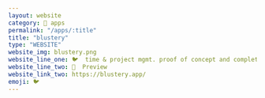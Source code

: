 ```yaml
---
layout: website
category: 🏬 apps
permalink: "/apps/:title"
title: "blustery"
type: "WEBSITE"
website_img: blustery.png
website_line_one: 🐦  time & project mgmt. proof of concept and complete designs ready for development early 2021.
website_line_two: 🚀  Preview
website_link_two: https://blustery.app/
emoji: 🐦 
---
```

